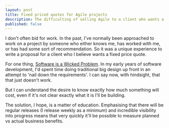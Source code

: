 ```yaml
---
layout: post
title: Fixed priced quotes for Agile projects
description: The difficulting of selling Agile to a client who wants a fixed price
published: false
---
```


I don't often bid for work. In the past, I've normally been approached to work on a project by someone who either knows me, has worked with me, or has had some sort of recommendation. So it was a unique experience to write a proposal for a client who I believe wants a fixed price quote.

For one thing, <a href="http://www.codinghorror.com/blog/2004/09/development-is-inherently-wicked.html" rel="nofollow">Software is a Wicked Problem</a>. In my early years of software development, I'd spent time doing traditional big design up front in an attempt to 'nail down the requirements'. I can say now, with hindsight, that that just doesn't work.

But I can understand the desire to know exactly how much something will cost, even if it's not clear exactly what it is I'll be building.

The solution, I hope, is a matter of education. Emphasising that there will be regular releases (I release weekly as a minimum) and incredible visibility into progress means that very quickly it'll be possible to measure planned vs actual business benefits.